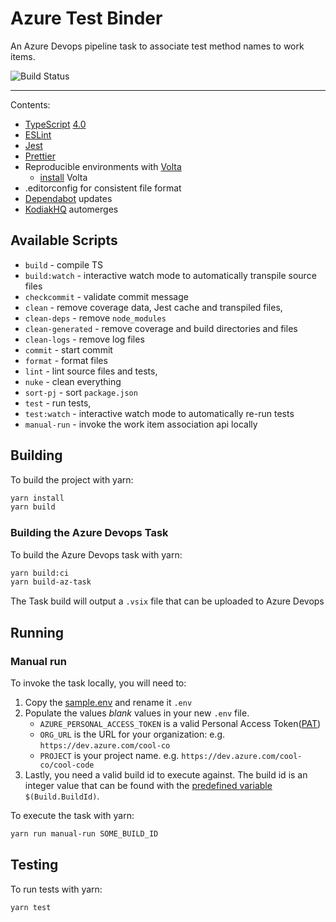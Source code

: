 # Azure Test Binder

An Azure Devops pipeline task to associate test method names to work items.

![Build Status](https://github.com/jamesdunnam-sf/azure-test-binder/workflows/build/badge.svg?branch=master)

---

Contents:

- [TypeScript][typescript] [4.0][typescript-4-0]
- [ESLint][eslint]
- [Jest][jest]
- [Prettier][prettier]
- Reproducible environments with [Volta][volta]
  - [install][volta-getting-started] Volta
- .editorconfig for consistent file format
- [Dependabot] updates
- [KodiakHQ] automerges

## Available Scripts

- `build` - compile TS
- `build:watch` - interactive watch mode to automatically transpile source files
- `checkcommit` - validate commit message
- `clean` - remove coverage data, Jest cache and transpiled files,
- `clean-deps` - remove `node_modules`
- `clean-generated` - remove coverage and build directories and files
- `clean-logs` - remove log files
- `commit` - start commit
- `format` - format files
- `lint` - lint source files and tests,
- `nuke` - clean everything
- `sort-pj` - sort `package.json`
- `test` - run tests,
- `test:watch` - interactive watch mode to automatically re-run tests
- `manual-run` - invoke the work item association api locally

## Building

To build the project with yarn:

```bash
yarn install
yarn build
```

### Building the Azure Devops Task

To build the Azure Devops task with yarn:

```bash
yarn build:ci
yarn build-az-task
```

The Task build will output a `.vsix` file that can be uploaded to Azure Devops

## Running

### Manual run

To invoke the task locally, you will need to:

1. Copy the [sample.env](sample.env) and rename it `.env`
2. Populate the values _blank_ values in your new `.env` file.
   - `AZURE_PERSONAL_ACCESS_TOKEN` is a valid Personal Access Token([PAT])
   - `ORG_URL` is the URL for your organization: e.g. `https://dev.azure.com/cool-co`
   - `PROJECT` is your project name. e.g. `https://dev.azure.com/cool-co/cool-code`
3. Lastly, you need a valid build id to execute against. The build id is an integer value that
   can be found with the [predefined variable] `$(Build.BuildId)`.

To execute the task with yarn:

```bash
yarn run manual-run SOME_BUILD_ID
```

## Testing

To run tests with yarn:

```bash
yarn test
```

[typescript]: https://www.typescriptlang.org/
[typescript-4-0]: https://www.typescriptlang.org/docs/handbook/release-notes/typescript-4-0.html
[jest]: https://facebook.github.io/jest/
[eslint]: https://github.com/eslint/eslint
[prettier]: https://prettier.io
[volta]: https://volta.sh
[volta-getting-started]: https://docs.volta.sh/guide/getting-started
[dependabot]: https://dependabot.com/
[kodiakhq]: https://kodiakhq.com/
[pat]: https://docs.microsoft.com/en-us/azure/devops/organizations/accounts/use-personal-access-tokens-to-authenticate?view=azure-devops&tabs=preview-page#create-a-pat
[predefined variable]: https://docs.microsoft.com/en-us/azure/devops/pipelines/build/variables?view=azure-devops&tabs=yaml
